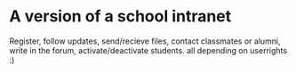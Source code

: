 # A version of a school intranet

Register, follow updates, send/recieve files, contact classmates or alumni, write in the forum, activate/deactivate students. all depending on userrights :)

